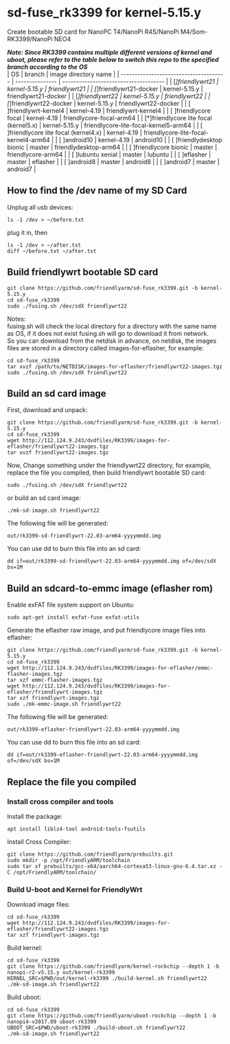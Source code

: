 # sd-fuse_rk3399 for kernel-5.15.y
Create bootable SD card for NanoPC T4/NanoPi R4S/NanoPi M4/Som-RK3399/NanoPi NEO4  
  
***Note: Since RK3399 contains multiple different versions of kernel and uboot, please refer to the table below to switch this repo to the specified branch according to the OS***  
| OS                                     | branch          | image directory name                  |
| -------------------------------------- | --------------- | ------------------------------------- |
| [*]friendlywrt21                       | kernel-5.15.y   | friendlywrt21                         |
| [*]friendlywrt21-docker                | kernel-5.15.y   | friendlywrt21-docker                  |
| [*]friendlywrt22                       | kernel-5.15.y   | friendlywrt22                         |
| [*]friendlywrt22-docker                | kernel-5.15.y   | friendlywrt22-docker                  |
| [ ]friendlywrt-kernel4                 | kernel-4.19     | friendlywrt-kernel4                   |
| [ ]friendlycore focal                  | kernel-4.19     | friendlycore-focal-arm64              |
| [*]friendlycore lite focal (kernel5.x) | kernel-5.15.y   | friendlycore-lite-focal-kernel5-arm64 |
| [ ]friendlycore lite focal (kernel4.x) | kernel-4.19     | friendlycore-lite-focal-kernel4-arm64 |
| [ ]android10                           | kernel-4.19     | android10                             |
| [ ]friendlydesktop bionic              | master          | friendlydesktop-arm64                 |
| [ ]friendlycore bionic                 | master          | friendlycore-arm64                    |
| [ ]lubuntu xenial                      | master          | lubuntu                               |
| [ ]eflasher                            | master          | eflasher                              |
| [ ]android8                            | master          | android8                              |
| [ ]android7                            | master          | android7                              |

  
## How to find the /dev name of my SD Card
Unplug all usb devices:
```
ls -1 /dev > ~/before.txt
```
plug it in, then
```
ls -1 /dev > ~/after.txt
diff ~/before.txt ~/after.txt
```

## Build friendlywrt bootable SD card
```
git clone https://github.com/friendlyarm/sd-fuse_rk3399.git -b kernel-5.15.y
cd sd-fuse_rk3399
sudo ./fusing.sh /dev/sdX friendlywrt22
```
Notes:  
fusing.sh will check the local directory for a directory with the same name as OS, if it does not exist fusing.sh will go to download it from network.  
So you can download from the netdisk in advance, on netdisk, the images files are stored in a directory called images-for-eflasher, for example:
```
cd sd-fuse_rk3399
tar xvzf /path/to/NETDISK/images-for-eflasher/friendlywrt22-images.tgz
sudo ./fusing.sh /dev/sdX friendlywrt22
```

## Build an sd card image
First, download and unpack:
```
git clone https://github.com/friendlyarm/sd-fuse_rk3399.git -b kernel-5.15.y
cd sd-fuse_rk3399
wget http://112.124.9.243/dvdfiles/RK3399/images-for-eflasher/friendlywrt22-images.tgz
tar xvzf friendlywrt22-images.tgz
```
Now,  Change something under the friendlywrt22 directory, 
for example, replace the file you compiled, then build friendlywrt bootable SD card: 
```
sudo ./fusing.sh /dev/sdX friendlywrt22
```
or build an sd card image:
```
./mk-sd-image.sh friendlywrt22
```
The following file will be generated:  
```
out/rk3399-sd-friendlywrt-22.03-arm64-yyyymmdd.img
```
You can use dd to burn this file into an sd card:
```
dd if=out/rk3399-sd-friendlywrt-22.03-arm64-yyyymmdd.img of=/dev/sdX bs=1M
```
## Build an sdcard-to-emmc image (eflasher rom)
Enable exFAT file system support on Ubuntu:
```
sudo apt-get install exfat-fuse exfat-utils
```
Generate the eflasher raw image, and put friendlycore image files into eflasher:
```
git clone https://github.com/friendlyarm/sd-fuse_rk3399.git -b kernel-5.15.y
cd sd-fuse_rk3399
wget http://112.124.9.243/dvdfiles/RK3399/images-for-eflasher/emmc-flasher-images.tgz
tar xzf emmc-flasher-images.tgz
wget http://112.124.9.243/dvdfiles/RK3399/images-for-eflasher/friendlywrt-images.tgz
tar xzf friendlywrt-images.tgz
sudo ./mk-emmc-image.sh friendlywrt22
```
The following file will be generated:  
```
out/rk3399-eflasher-friendlywrt-22.03-arm64-yyyymmdd.img
```
You can use dd to burn this file into an sd card:
```
dd if=out/rk3399-eflasher-friendlywrt-22.03-arm64-yyyymmdd.img of=/dev/sdX bs=1M
```

## Replace the file you compiled

### Install cross compiler and tools

Install the package:
```
apt install liblz4-tool android-tools-fsutils
```
Install Cross Compiler:
```
git clone https://github.com/friendlyarm/prebuilts.git
sudo mkdir -p /opt/FriendlyARM/toolchain
sudo tar xf prebuilts/gcc-x64/aarch64-cortexa53-linux-gnu-6.4.tar.xz -C /opt/FriendlyARM/toolchain/
```

### Build U-boot and Kernel for FriendlyWrt
Download image files:
```
cd sd-fuse_rk3399
wget http://112.124.9.243/dvdfiles/RK3399/images-for-eflasher/friendlywrt22-images.tgz
tar xzf friendlywrt-images.tgz
```
Build kernel:
```
cd sd-fuse_rk3399
git clone https://github.com/friendlyarm/kernel-rockchip --depth 1 -b nanopi-r2-v5.15.y out/kernel-rk3399
KERNEL_SRC=$PWD/out/kernel-rk3399 ./build-kernel.sh friendlywrt22
./mk-sd-image.sh friendlywrt22

```
Build uboot:
```
cd sd-fuse_rk3399
git clone https://github.com/friendlyarm/uboot-rockchip --depth 1 -b nanopi4-v2017.09 uboot-rk3399
UBOOT_SRC=$PWD/uboot-rk3399 ./build-uboot.sh friendlywrt22
./mk-sd-image.sh friendlywrt22

```
